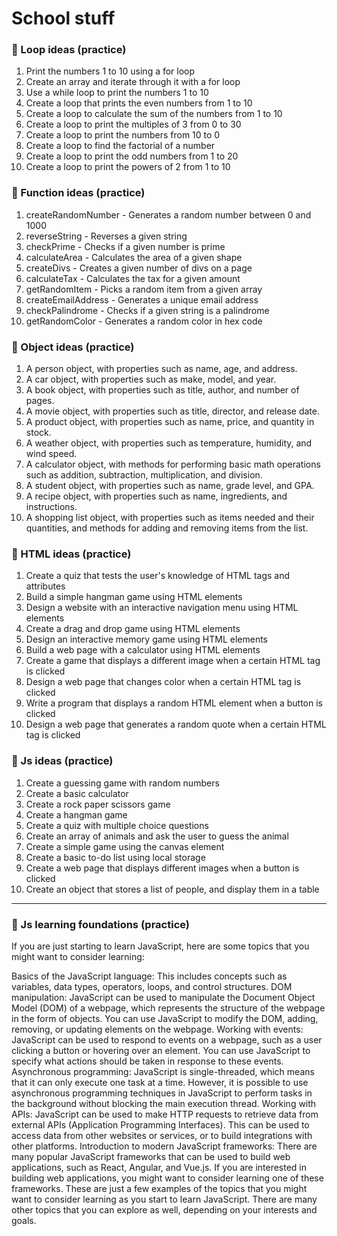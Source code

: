 # School stuff

### :newspaper: Loop ideas (practice) 

1. Print the numbers 1 to 10 using a for loop
2. Create an array and iterate through it with a for loop
3. Use a while loop to print the numbers 1 to 10
4. Create a loop that prints the even numbers from 1 to 10
5. Create a loop to calculate the sum of the numbers from 1 to 10
6. Create a loop to print the multiples of 3 from 0 to 30
7. Create a loop to print the numbers from 10 to 0
8. Create a loop to find the factorial of a number
9. Create a loop to print the odd numbers from 1 to 20
10. Create a loop to print the powers of 2 from 1 to 10

### :newspaper: Function ideas (practice)

1. createRandomNumber - Generates a random number between 0 and 1000
2. reverseString - Reverses a given string
3. checkPrime - Checks if a given number is prime
4. calculateArea - Calculates the area of a given shape
5. createDivs - Creates a given number of divs on a page
6. calculateTax - Calculates the tax for a given amount
7. getRandomItem - Picks a random item from a given array
8. createEmailAddress - Generates a unique email address
9. checkPalindrome - Checks if a given string is a palindrome
10. getRandomColor - Generates a random color in hex code

### :newspaper: Object ideas (practice)

1. A person object, with properties such as name, age, and address.
2. A car object, with properties such as make, model, and year.
3. A book object, with properties such as title, author, and number of pages.
4. A movie object, with properties such as title, director, and release date.
5. A product object, with properties such as name, price, and quantity in stock.
6. A weather object, with properties such as temperature, humidity, and wind speed.
7. A calculator object, with methods for performing basic math operations such as addition, subtraction, multiplication, and division.
8. A student object, with properties such as name, grade level, and GPA.
9. A recipe object, with properties such as name, ingredients, and instructions.
10. A shopping list object, with properties such as items needed and their quantities, and methods for adding and removing items from the list.

### :newspaper: HTML ideas (practice)

1. Create a quiz that tests the user's knowledge of HTML tags and attributes
2. Build a simple hangman game using HTML elements
3. Design a website with an interactive navigation menu using HTML elements
4. Create a drag and drop game using HTML elements
5. Design an interactive memory game using HTML elements
6. Build a web page with a calculator using HTML elements
7. Create a game that displays a different image when a certain HTML tag is clicked
8. Design a web page that changes color when a certain HTML tag is clicked
9. Write a program that displays a random HTML element when a button is clicked
10. Design a web page that generates a random quote when a certain HTML tag is clicked

### :newspaper: Js ideas (practice)

1. Create a guessing game with random numbers
2. Create a basic calculator
3. Create a rock paper scissors game
4. Create a hangman game
5. Create a quiz with multiple choice questions
6. Create an array of animals and ask the user to guess the animal
7. Create a simple game using the canvas element
8. Create a basic to-do list using local storage
9. Create a web page that displays different images when a button is clicked
10. Create an object that stores a list of people, and display them in a table

---

### :newspaper: Js learning foundations (practice) 

If you are just starting to learn JavaScript, here are some topics that you might want to consider learning:

Basics of the JavaScript language: This includes concepts such as variables, data types, operators, loops, and control structures.
DOM manipulation: JavaScript can be used to manipulate the Document Object Model (DOM) of a webpage, which represents the structure of the webpage in the form of objects. You can use JavaScript to modify the DOM, adding, removing, or updating elements on the webpage.
Working with events: JavaScript can be used to respond to events on a webpage, such as a user clicking a button or hovering over an element. You can use JavaScript to specify what actions should be taken in response to these events.
Asynchronous programming: JavaScript is single-threaded, which means that it can only execute one task at a time. However, it is possible to use asynchronous programming techniques in JavaScript to perform tasks in the background without blocking the main execution thread.
Working with APIs: JavaScript can be used to make HTTP requests to retrieve data from external APIs (Application Programming Interfaces). This can be used to access data from other websites or services, or to build integrations with other platforms.
Introduction to modern JavaScript frameworks: There are many popular JavaScript frameworks that can be used to build web applications, such as React, Angular, and Vue.js. If you are interested in building web applications, you might want to consider learning one of these frameworks.
These are just a few examples of the topics that you might want to consider learning as you start to learn JavaScript. There are many other topics that you can explore as well, depending on your interests and goals.
